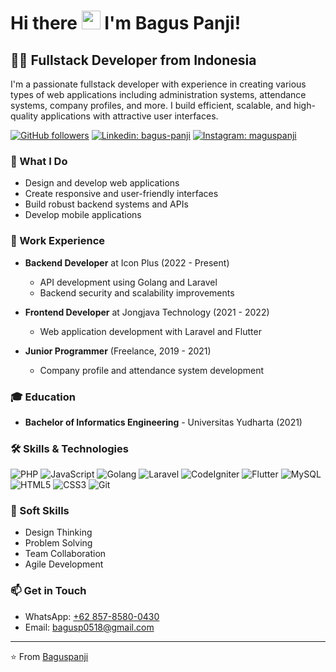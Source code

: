 # Hi there <img src="https://raw.githubusercontent.com/MartinHeinz/MartinHeinz/master/wave.gif" width="30px"> I'm Bagus Panji!

## 👨‍💻 Fullstack Developer from Indonesia

I'm a passionate fullstack developer with experience in creating various types of web applications including administration systems, attendance systems, company profiles, and more. I build efficient, scalable, and high-quality applications with attractive user interfaces.

[![GitHub followers](https://img.shields.io/github/followers/Baguspanji?style=social)](https://github.com/Baguspanji)
[![Linkedin: bagus-panji](https://img.shields.io/badge/-Bagus_Panji-blue?style=flat-square&logo=Linkedin&logoColor=white&link=https://www.linkedin.com/in/bagus-panji)](https://www.linkedin.com/in/bagus-panji)
[![Instagram: maguspanji](https://img.shields.io/badge/-maguspanji-purple?style=flat-square&logo=Instagram&logoColor=white&link=https://www.instagram.com/maguspanji)](https://www.instagram.com/maguspanji)

### 🔧 What I Do
- Design and develop web applications
- Create responsive and user-friendly interfaces
- Build robust backend systems and APIs
- Develop mobile applications

### 💼 Work Experience

- **Backend Developer** at Icon Plus (2022 - Present)
  - API development using Golang and Laravel
  - Backend security and scalability improvements
  
- **Frontend Developer** at Jongjava Technology (2021 - 2022)
  - Web application development with Laravel and Flutter
  
- **Junior Programmer** (Freelance, 2019 - 2021)
  - Company profile and attendance system development

### 🎓 Education

- **Bachelor of Informatics Engineering** - Universitas Yudharta (2021)

### 🛠️ Skills & Technologies

![PHP](https://img.shields.io/badge/-PHP-777BB4?style=flat-square&logo=php&logoColor=white)
![JavaScript](https://img.shields.io/badge/-JavaScript-F7DF1E?style=flat-square&logo=javascript&logoColor=black)
![Golang](https://img.shields.io/badge/-Golang-00ADD8?style=flat-square&logo=go&logoColor=white)
![Laravel](https://img.shields.io/badge/-Laravel-FF2D20?style=flat-square&logo=laravel&logoColor=white)
![CodeIgniter](https://img.shields.io/badge/-CodeIgniter-EF4223?style=flat-square&logo=codeigniter&logoColor=white)
![Flutter](https://img.shields.io/badge/-Flutter-02569B?style=flat-square&logo=flutter&logoColor=white)
![MySQL](https://img.shields.io/badge/-MySQL-4479A1?style=flat-square&logo=mysql&logoColor=white)
![HTML5](https://img.shields.io/badge/-HTML5-E34F26?style=flat-square&logo=html5&logoColor=white)
![CSS3](https://img.shields.io/badge/-CSS3-1572B6?style=flat-square&logo=css3&logoColor=white)
![Git](https://img.shields.io/badge/-Git-F05032?style=flat-square&logo=git&logoColor=white)

### 🌟 Soft Skills
- Design Thinking
- Problem Solving
- Team Collaboration
- Agile Development

### 📫 Get in Touch

- WhatsApp: [+62 857-8580-0430](https://wa.me/62885785800430?text=Halo%20saya%20mau%20tanya%20tentang%20pembuatan%20aplikasi?)
- Email: [bagusp0518@gmail.com](mailto:bagusp0518@gmail.com)

---

⭐️ From [Baguspanji](https://github.com/Baguspanji)
